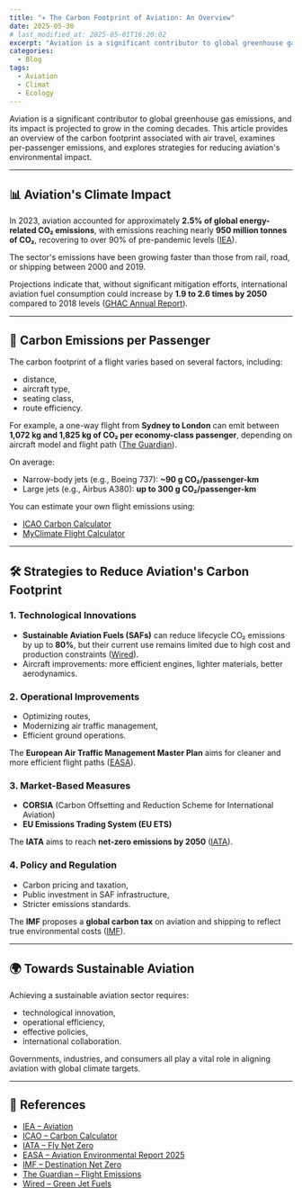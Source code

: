 ```yaml
---
title: "✈️ The Carbon Footprint of Aviation: An Overview"
date: 2025-05-30
# last_modified_at: 2025-05-01T16:20:02
excerpt: "Aviation is a significant contributor to global greenhouse gas emissions, and its impact is projected to grow in the coming decades."
categories:
  - Blog
tags:
  - Aviation
  - Climat
  - Ecology
---
```



<!-- # ✈️ The Carbon Footprint of Aviation: An Overview -->

Aviation is a significant contributor to global greenhouse gas emissions, and its impact is projected to grow in the coming decades. This article provides an overview of the carbon footprint associated with air travel, examines per-passenger emissions, and explores strategies for reducing aviation's environmental impact.

---

## 📊 Aviation's Climate Impact

In 2023, aviation accounted for approximately **2.5% of global energy-related CO₂ emissions**, with emissions reaching nearly **950 million tonnes of CO₂**, recovering to over 90% of pre-pandemic levels ([IEA](https://www.iea.org/energy-system/transport/aviation)).

The sector's emissions have been growing faster than those from rail, road, or shipping between 2000 and 2019.

Projections indicate that, without significant mitigation efforts, international aviation fuel consumption could increase by **1.9 to 2.6 times by 2050** compared to 2018 levels ([GHAC Annual Report](https://annualghac.com/images/presentations/original/2024/11/673b0b125b2a369888729.pdf)).

---

## 👤 Carbon Emissions per Passenger

The carbon footprint of a flight varies based on several factors, including:

- distance,
- aircraft type,
- seating class,
- route efficiency.

For example, a one-way flight from **Sydney to London** can emit between **1,072 kg and 1,825 kg of CO₂ per economy-class passenger**, depending on aircraft model and flight path ([The Guardian](https://www.theguardian.com/australia-news/2024/nov/16/route-of-the-matter-your-flights-itinerary-can-dramatically-change-its-carbon-footprint)).

On average:
- Narrow-body jets (e.g., Boeing 737): **~90 g CO₂/passenger-km**
- Large jets (e.g., Airbus A380): **up to 300 g CO₂/passenger-km**

You can estimate your own flight emissions using:
- [ICAO Carbon Calculator](https://www.icao.int/environmental-protection/CarbonOffset/Pages/default.aspx)
- [MyClimate Flight Calculator](https://co2.myclimate.org/en/flight_calculators/new)

---

## 🛠️ Strategies to Reduce Aviation's Carbon Footprint

### 1. Technological Innovations

- **Sustainable Aviation Fuels (SAFs)** can reduce lifecycle CO₂ emissions by up to **80%**, but their current use remains limited due to high cost and production constraints ([Wired](https://www.wired.com/story/are-green-jet-fuels-finally-ready-for-takeoff)).
- Aircraft improvements: more efficient engines, lighter materials, better aerodynamics.

### 2. Operational Improvements

- Optimizing routes,
- Modernizing air traffic management,
- Efficient ground operations.

The **European Air Traffic Management Master Plan** aims for cleaner and more efficient flight paths ([EASA](https://www.easa.europa.eu/en/light/topics/european-aviation-environmental-report-2025)).

### 3. Market-Based Measures

- **CORSIA** (Carbon Offsetting and Reduction Scheme for International Aviation)
- **EU Emissions Trading System (EU ETS)**

The **IATA** aims to reach **net-zero emissions by 2050** ([IATA](https://www.iata.org/en/programs/sustainability/reports/policyroadmap2024/)).

### 4. Policy and Regulation

- Carbon pricing and taxation,
- Public investment in SAF infrastructure,
- Stricter emissions standards.

The **IMF** proposes a **global carbon tax** on aviation and shipping to reflect true environmental costs ([IMF](https://www.imf.org/en/Publications/staff-climate-notes/Issues/2024/10/01/Destination-Net-Zero-The-Urgent-Need-for-a-Global-Carbon-Tax-on-Aviation-and-Shipping-555090)).

---

## 🌍 Towards Sustainable Aviation

Achieving a sustainable aviation sector requires:

- technological innovation,
- operational efficiency,
- effective policies,
- international collaboration.

Governments, industries, and consumers all play a vital role in aligning aviation with global climate targets.

---

## 🔗 References

- [IEA – Aviation](https://www.iea.org/energy-system/transport/aviation)
- [ICAO – Carbon Calculator](https://www.icao.int/environmental-protection/CarbonOffset/Pages/default.aspx)
- [IATA – Fly Net Zero](https://www.iata.org/en/programs/sustainability/reports/policyroadmap2024/)
- [EASA – Aviation Environmental Report 2025](https://www.easa.europa.eu/en/light/topics/european-aviation-environmental-report-2025)
- [IMF – Destination Net Zero](https://www.imf.org/en/Publications/staff-climate-notes/Issues/2024/10/01/Destination-Net-Zero-The-Urgent-Need-for-a-Global-Carbon-Tax-on-Aviation-and-Shipping-555090)
- [The Guardian – Flight Emissions](https://www.theguardian.com/australia-news/2024/nov/16/route-of-the-matter-your-flights-itinerary-can-dramatically-change-its-carbon-footprint)
- [Wired – Green Jet Fuels](https://www.wired.com/story/are-green-jet-fuels-finally-ready-for-takeoff)
